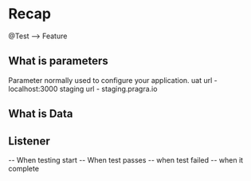 # Recap 
@Test --> Feature 


## What is parameters
Parameter normally used to configure your application. 
uat url - localhost:3000
staging  url - staging.pragra.io 

## What is Data 

## Listener 
-- When testing start
-- When test passes
-- when test failed 
-- when it complete
